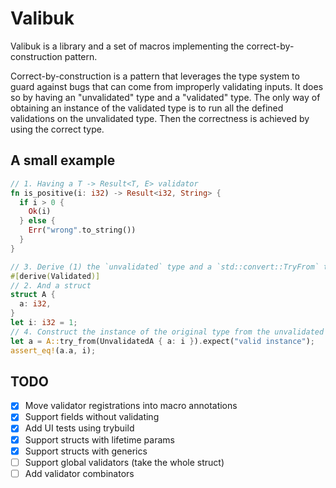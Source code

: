 # Valibuk

Valibuk is a library and a set of macros implementing the correct-by-construction pattern.

Correct-by-construction is a pattern that leverages the type system to guard against bugs that can come from improperly validating inputs. It does so by having an "unvalidated" type and a "validated" type. The only way of obtaining an instance of the validated type is to run all the defined validations on the unvalidated type. Then the correctness is achieved by using the correct type.

## A small example

```rust
// 1. Having a T -> Result<T, E> validator
fn is_positive(i: i32) -> Result<i32, String> {
  if i > 0 {
    Ok(i)
  } else {
    Err("wrong".to_string())
  }
}

// 3. Derive (1) the `unvalidated` type and a `std::convert::TryFrom` trait
#[derive(Validated)]
// 2. And a struct 
struct A {
  a: i32,
}
let i: i32 = 1;
// 4. Construct the instance of the original type from the unvalidated version
let a = A::try_from(UnvalidatedA { a: i }).expect("valid instance");
assert_eq!(a.a, i);
```

## TODO

- [x] Move validator registrations into macro annotations
- [x] Support fields without validating
- [x] Add UI tests using trybuild
- [x] Support structs with lifetime params
- [x] Support structs with generics
- [ ] Support global validators (take the whole struct)
- [ ] Add validator combinators
